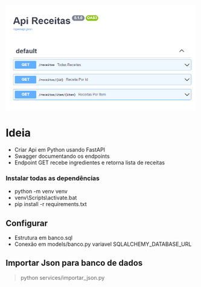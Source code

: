 
![Swagger](doc/swagger.png)

# Ideia
- Criar Api em Python usando FastAPI
- Swagger documentando os endpoints
- Endpoint GET recebe ingredientes e retorna lista de receitas

### Instalar todas as dependências
* python -m venv venv
* venv\Scripts\activate.bat
* pip install -r requirements.txt

## Configurar
* Estrutura em banco.sql
* Conexão em models/banco.py variavel SQLALCHEMY_DATABASE_URL

## Importar Json para banco de dados
> python services/importar_json.py
